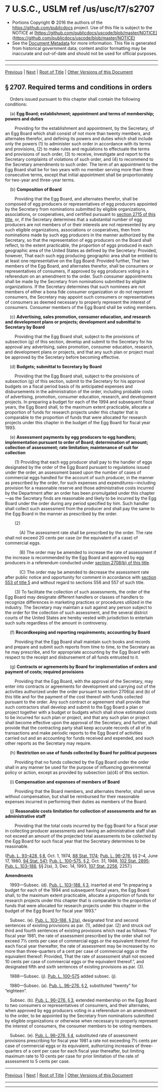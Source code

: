 ---
---

# 7 U.S.C., USLM ref /us/usc/t7/s2707

* Portions Copyright © 2016 the authors of the https://github.com/publicdocs project.
  Use of this file is subject to the NOTICE at [https://github.com/publicdocs/uscode/blob/master/NOTICE](https://github.com/publicdocs/uscode/blob/master/NOTICE)
* See the [Document Metadata](././../../../..//README.md) for more information.
  This file is generated from historical government data; content and/or formatting may be inaccurate and out-of-date and should not be used for official purposes.

----------
----------

[Previous](./../../../..//us/usc/t7/ch60/m__us_usc_t7_s2706.md) | [Next](./../../../..//us/usc/t7/ch60/m__us_usc_t7_s2708.md) | [Root of Title](./../../../../) | [Other Versions of this Document](https://publicdocs.github.io/go/links?ns=uslm&ref=%2Fus%2Fusc%2Ft7%2Fs2707)

## § 2707. Required terms and conditions in orders

    Orders issued pursuant to this chapter shall contain the following conditions:

    (a) __Egg Board; establishment; appointment and terms of membership; powers and duties__ 

        Providing for the establishment and appointment, by the Secretary, of an Egg Board which shall consist of not more than twenty members, and alternates therefor, and defining its powers and duties which shall include only the powers (1) to administer such order in accordance with its terms and provisions, (2) to make rules and regulations to effectuate the terms and provisions of such order, (3) to receive, investigate and report to the Secretary complaints of violations of such order, and (4) to recommend to the Secretary amendments to such order. The term of an appointment to the Egg Board shall be for two years with no member serving more than three consecutive terms, except that initial appointment shall be proportionately for two-year and three-year terms.

    (b) __Composition of Board__ 

        Providing that the Egg Board, and alternates therefor, shall be composed of egg producers or representatives of egg producers appointed by the Secretary from nominations submitted by eligible organizations, associations, or cooperatives, and certified pursuant to [section 2715 of this title][/us/usc/t7/s2715], or, if the Secretary determines that a substantial number of egg producers are not members of or their interests are not represented by any such eligible organizations, associations or cooperatives, then from nominations made by such egg producers in the manner authorized by the Secretary, so that the representation of egg producers on the Board shall reflect, to the extent practicable, the proportion of eggs produced in each geographic area of the United States as defined by the Secretary: Provided, however, That each such egg producing geographic area shall be entitled to at least one representative on the Egg Board: Provided further, That two members of the Egg Board, and alternates therefor, shall be consumers or representatives of consumers, if approved by egg producers voting in a referendum on an amendment to the order. Such consumer appointments shall be made by the Secretary from nominations submitted by eligible organizations. If the Secretary determines that such nominees are not members of either a bona fide consumer organization or do not represent consumers, the Secretary may appoint such consumers or representatives of consumers as deemed necessary to properly represent the interest of consumers. Consumer members of the Egg Board shall be voting members.

    (c) __Advertising, sales promotion, consumer education, and research and development plans or projects; development and submittal to Secretary by Board__ 

        Providing that the Egg Board shall, subject to the provisions of subsection (g) of this section, develop and submit to the Secretary for his approval any advertising, sales promotion, consumer education, research, and development plans or projects, and that any such plan or project must be approved by the Secretary before becoming effective.

    (d) __Budgets; submittal to Secretary by Board__ 

        Providing that the Egg Board shall, subject to the provisions of subsection (g) of this section, submit to the Secretary for his approval budg­ets on a fiscal period basis of its anticipated expenses and disbursements in the administration of the order, including probable costs of advertising, promotion, consumer education, research, and development projects. In preparing a budget for each of the 1994 and subsequent fiscal years, the Egg Board shall, to the maximum extent practicable, allocate a proportion of funds for research projects under this chapter that is comparable to the proportion of funds that were allocated for research projects under this chapter in the budget of the Egg Board for fiscal year 1993.

    (e) __Assessment payments by egg producers to egg handlers; implementation pursuant to order of Board; determination of amount; collection of assessment; rate limitation; maintenance of suit for collection__ 

        (1) Providing that each egg producer shall pay to the handler of eggs designated by the order of the Egg Board pursuant to regulations issued under the order, an assessment based upon the number of cases of commercial eggs handled for the account of such producer, in the manner as prescribed by the order, for such expenses and expenditures—including provision for a reasonable reserve and those administrative costs incurred by the Department after an order has been promulgated under this chapter—as the Secretary finds are reasonable and likely to be incurred by the Egg Board under the order during any period specified by him. Such handler shall collect such assessment from the producer and shall pay the same to the Egg Board in the manner as prescribed by the order.

        (2)

            (A) The assessment rate shall be prescribed by the order. The rate shall not exceed 20 cents per case (or the equivalent of a case) of commercial eggs.

            (B) The order may be amended to increase the rate of assessment if the increase is recommended by the Egg Board and approved by egg producers in a referendum conducted under [section 2708(b) of this title][/us/usc/t7/s2708/b].

            (C) The order may be amended to decrease the assessment rate after public notice and opportunity for comment in accordance with [section 553 of title 5][/us/usc/t5/s553] and without regard to sections 556 and 557 of such title.

        (3) To facilitate the collection of such assessments, the order of the Egg Board may designate different handlers or classes of handlers to recognize differences in marketing practices or procedures utilized in the industry. The Secretary may maintain a suit against any person subject to the order for the collection of such assessment, and the several district courts of the United States are hereby vested with jurisdiction to entertain such suits regardless of the amount in controversy.

    (f) __Recordkeeping and reporting requirements; accounting by Board__ 

        Providing that the Egg Board shall maintain such books and records and prepare and submit such reports from time to time, to the Secretary as he may prescribe, and for appropriate accounting by the Egg Board with respect to the receipt and disbursement of all funds entrusted to it.

    (g) __Contracts or agreements by Board for implementation of orders and payment of costs; required provisions__ 

        Providing that the Egg Board, with the approval of the Secretary, may enter into contracts or agreements for development and carrying out of the activities authorized under the order pursuant to section 2706(a) and (b) of this title and for the payment of the cost thereof with funds collected pursuant to the order. Any such contract or agreement shall provide that such contractors shall develop and submit to the Egg Board a plan or project together with a budget or budgets which shall show estimated costs to be incurred for such plan or proj­ect, and that any such plan or project shall become effective upon the approval of the Secretary, and further, shall provide that the contracting party shall keep accurate records of all of its transactions and make periodic reports to the Egg Board of activities carried out and an accounting for funds received and expended, and such other reports as the Secretary may require.

    (h) __Restriction on use of funds collected by Board for political purposes__ 

        Providing that no funds collected by the Egg Board under the order shall in any manner be used for the purpose of influencing governmental policy or action, except as provided by subsection (a)(4) of this section.

    (i) __Compensation and expenses of members of Board__ 

        Providing that the Board members, and alternates therefor, shall serve without compensation, but shall be reimbursed for their reasonable expenses incurred in performing their duties as members of the Board.

    (j) __Reasonable costs limitation for collection of assessments and for an administrative staff__ 

        Providing that the total costs incurred by the Egg Board for a fiscal year in collecting producer assessments and having an administrative staff shall not exceed an amount of the projected total assessments to be collected by the Egg Board for such fiscal year that the Secretary determines to be reasonable.

([Pub. L. 93–428, § 8][/us/pl/93/428/s8], Oct. 1, 1974, [88 Stat. 1174][/us/stat/88/1174]; [Pub. L. 96–276][/us/pl/96/276], §§ 2–4, June 17, 1980, [94 Stat. 541][/us/stat/94/541]; [Pub. L. 100–575, § 2][/us/pl/100/575/s2], Oct. 31, 1988, [102 Stat. 2895][/us/stat/102/2895]; [Pub. L. 103–188][/us/pl/103/188], §§ 2(a), 3, Dec. 14, 1993, [107 Stat. 2256][/us/stat/107/2256], 2257.)

 __Amendments__ 

    1993—Subsec. (d). [Pub. L. 103–188, § 3][/us/pl/103/188/s3], inserted at end “In preparing a budget for each of the 1994 and subsequent fiscal years, the Egg Board shall, to the maximum extent practicable, allocate a proportion of funds for research projects under this chapter that is comparable to the proportion of funds that were allocated for research projects under this chapter in the budget of the Egg Board for fiscal year 1993.”

    Subsec. (e). [Pub. L. 103–188, § 2(a)][/us/pl/103/188/s2/a], designated first and second sentences of existing provisions as par. (1), added par. (2) and struck out third and fourth sentences of existing provisions which read as follows: “For fiscal year 1981, the rate of assessment prescribed by the order shall not exceed 7½ cents per case of commercial eggs or the equivalent thereof. For each fiscal year thereafter, the rate of assessment may be increased by no more than three-quarters of a cent per case of commercial eggs or the equivalent thereof: Provided, That the rate of assessment shall not exceed 10 cents per case of commercial eggs or the equivalent thereof.”, and designated fifth and sixth sentences of existing provisions as par. (3).

    1988—Subsec. (j). [Pub. L. 100–575][/us/pl/100/575] added subsec. (j).

    1980—Subsec. (a). [Pub. L. 96–276, § 2][/us/pl/96/276/s2], substituted “twenty” for “eighteen”.

    Subsec. (b). [Pub. L. 96–276, § 3][/us/pl/96/276/s3], extended membership on the Egg Board to two consumers or representatives of consumers, and their alternates, when approved by egg producers voting in a referendum on an amendment to the order, to be appointed by the Secretary from nominations submitted by eligible organizations or otherwise when necessary to properly represent the interest of consumers, the consumer members to be voting members.

    Subsec. (e). [Pub. L. 96–276, § 4][/us/pl/96/276/s4], substituted rate of assessment provisions prescribing for fiscal year 1981 a rate not exceeding 7½ cents per case of commercial eggs or its equivalent, authorizing increases of three-quarters of a cent per case for each fiscal year thereafter, but limiting maximum rate to 10 cents per case for prior limitation of the rate of assessment to 5 cents per case.

----------

[Previous](./../../../..//us/usc/t7/ch60/m__us_usc_t7_s2706.md) | [Next](./../../../..//us/usc/t7/ch60/m__us_usc_t7_s2708.md) | [Root of Title](./../../../../) | [Other Versions of this Document](https://publicdocs.github.io/go/links?ns=uslm&ref=%2Fus%2Fusc%2Ft7%2Fs2707)

----------
----------

[/us/usc/t7/s2715]: https://publicdocs.github.io/go/links?ns=uslm&ref=%2Fus%2Fusc%2Ft7%2Fs2715
[/us/usc/t7/s2708/b]: https://publicdocs.github.io/go/links?ns=uslm&ref=%2Fus%2Fusc%2Ft7%2Fs2708%2Fb
[/us/usc/t5/s553]: https://publicdocs.github.io/go/links?ns=uslm&ref=%2Fus%2Fusc%2Ft5%2Fs553
[/us/pl/93/428/s8]: https://publicdocs.github.io/go/links?ns=uslm&ref=%2Fus%2Fpl%2F93%2F428%2Fs8
[/us/stat/88/1174]: https://publicdocs.github.io/go/links?ns=uslm&ref=%2Fus%2Fstat%2F88%2F1174
[/us/pl/96/276]: https://publicdocs.github.io/go/links?ns=uslm&ref=%2Fus%2Fpl%2F96%2F276
[/us/stat/94/541]: https://publicdocs.github.io/go/links?ns=uslm&ref=%2Fus%2Fstat%2F94%2F541
[/us/pl/100/575/s2]: https://publicdocs.github.io/go/links?ns=uslm&ref=%2Fus%2Fpl%2F100%2F575%2Fs2
[/us/stat/102/2895]: https://publicdocs.github.io/go/links?ns=uslm&ref=%2Fus%2Fstat%2F102%2F2895
[/us/pl/103/188]: https://publicdocs.github.io/go/links?ns=uslm&ref=%2Fus%2Fpl%2F103%2F188
[/us/stat/107/2256]: https://publicdocs.github.io/go/links?ns=uslm&ref=%2Fus%2Fstat%2F107%2F2256
[/us/pl/103/188/s3]: https://publicdocs.github.io/go/links?ns=uslm&ref=%2Fus%2Fpl%2F103%2F188%2Fs3
[/us/pl/103/188/s2/a]: https://publicdocs.github.io/go/links?ns=uslm&ref=%2Fus%2Fpl%2F103%2F188%2Fs2%2Fa
[/us/pl/100/575]: https://publicdocs.github.io/go/links?ns=uslm&ref=%2Fus%2Fpl%2F100%2F575
[/us/pl/96/276/s2]: https://publicdocs.github.io/go/links?ns=uslm&ref=%2Fus%2Fpl%2F96%2F276%2Fs2
[/us/pl/96/276/s3]: https://publicdocs.github.io/go/links?ns=uslm&ref=%2Fus%2Fpl%2F96%2F276%2Fs3
[/us/pl/96/276/s4]: https://publicdocs.github.io/go/links?ns=uslm&ref=%2Fus%2Fpl%2F96%2F276%2Fs4



